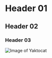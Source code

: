 # Header 01
## Header 02
### Header 03

![Image of Yaktocat](https://octodex.github.com/images/yaktocat.png)
